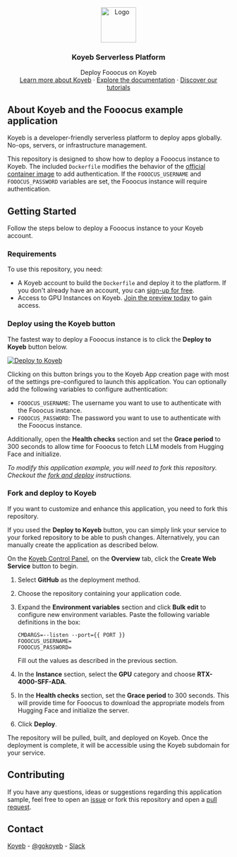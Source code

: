 <div align="center">
  <a href="https://koyeb.com">
    <img src="https://www.koyeb.com/static/images/icons/koyeb.svg" alt="Logo" width="80" height="80">
  </a>
  <h3 align="center">Koyeb Serverless Platform</h3>
  <p align="center">
    Deploy Fooocus on Koyeb
    <br />
    <a href="https://koyeb.com">Learn more about Koyeb</a>
    ·
    <a href="https://koyeb.com/docs">Explore the documentation</a>
    ·
    <a href="https://koyeb.com/tutorials">Discover our tutorials</a>
  </p>
</div>


## About Koyeb and the Fooocus example application

Koyeb is a developer-friendly serverless platform to deploy apps globally. No-ops, servers, or infrastructure management.

This repository is designed to show how to deploy a Fooocus instance to Koyeb.  The included `Dockerfile` modifies the behavior of the [official container image](https://github.com/lllyasviel/Fooocus/pkgs/container/fooocus) to add authentication.  If the `FOOOCUS_USERNAME` and `FOOOCUS_PASSWORD` variables are set, the Fooocus instance will require authentication.

## Getting Started

Follow the steps below to deploy a Fooocus instance to your Koyeb account.

### Requirements

To use this repository, you need:

* A Koyeb account to build the `Dockerfile` and deploy it to the platform.  If you don't already have an account, you can [sign-up for free](https://app.koyeb.com/auth/signup).
* Access to GPU Instances on Koyeb. [Join the preview today](https://www.koyeb.com/ai) to gain access.

### Deploy using the Koyeb button

The fastest way to deploy a Fooocus instance is to click the **Deploy to Koyeb** button below.

[![Deploy to Koyeb](https://www.koyeb.com/static/images/deploy/button.svg)](https://app.koyeb.com/deploy?name=fooocus-test&type=git&repository=koyeb%2Fexample-fooocus&branch=main&builder=dockerfile&instance_type=gpu-nvidia-rtx-4000-sff-ada&env%5BCMDARGS%5D=--listen+--port%3D%7B%7B+PORT+%7D%7D&ports=8000%3Bhttp%3B%2F)

Clicking on this button brings you to the Koyeb App creation page with most of the settings pre-configured to launch this application.  You can optionally add the following variables to configure authentication:

- `FOOOCUS_USERNAME`: The username you want to use to authenticate with the Fooocus instance.
- `FOOOCUS_PASSWORD`: The password you want to use to authenticate with the Fooocus instance.

Additionally, open the **Health checks** section and set the **Grace period** to 300 seconds to allow time for Fooocus to fetch LLM models from Hugging Face and initialize.

_To modify this application example, you will need to fork this repository. Checkout the [fork and deploy](#fork-and-deploy-to-koyeb) instructions._

### Fork and deploy to Koyeb

If you want to customize and enhance this application, you need to fork this repository.

If you used the **Deploy to Koyeb** button, you can simply link your service to your forked repository to be able to push changes.  Alternatively, you can manually create the application as described below.

On the [Koyeb Control Panel](https://app.koyeb.com/), on the **Overview** tab, click the **Create Web Service** button to begin.

1. Select **GitHub** as the deployment method.
2. Choose the repository containing your application code.
3. Expand the **Environment variables** section and click **Bulk edit** to configure new environment variables.  Paste the following variable definitions in the box:
   ```
   CMDARGS=--listen --port={{ PORT }}
   FOOOCUS_USERNAME=
   FOOOCUS_PASSWORD=
   ```

    Fill out the values as described in the previous section.

4. In the **Instance** section, select the **GPU** category and choose **RTX-4000-SFF-ADA**.
5. In the **Health checks** section, set the **Grace period** to 300 seconds. This will provide time for Fooocus to download the appropriate models from Hugging Face and initialize the server.
6. Click **Deploy**.

The repository will be pulled, built, and deployed on Koyeb. Once the deployment is complete, it will be accessible using the Koyeb subdomain for your service.

## Contributing

If you have any questions, ideas or suggestions regarding this application sample, feel free to open an [issue](//github.com/koyeb/example-fooocus/issues) or fork this repository and open a [pull request](//github.com/koyeb/example-fooocus/pulls).

## Contact

[Koyeb](https://www.koyeb.com) - [@gokoyeb](https://twitter.com/gokoyeb) - [Slack](http://slack.koyeb.com/)
